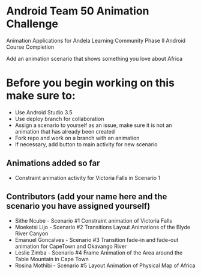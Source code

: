 # Android Team 50 Animation Challenge
Animation Applications for Andela Learning Community Phase II Android Course Completion

Add an animation scenario that shows something you love about Africa

# Before you begin working on this make sure to:
- Use Android Studio 3.5
- Use deploy branch for collaboration
- Assign a scenario to yourself as an issue, make sure it is not an animation that has already been created
- Fork repo and work on a branch with an animation
- If necessary, add button to main activity for new scenario

## Animations added so far
- Constraint animation activity for Victoria Falls in Scenario 1

## Contributors (add your name here and the scenario you have assigned yourself)
- Sithe Ncube - Scenario #1 Constraint animation of Victoria Falls
- Moeketsi Lijo - Scenario #2 Transitions Layout Animations of the Blyde River Canyon
- Emanuel Goncalves - Scenario #3 Transition fade-in and fade-out animation for CapeTown and Okavango River
- Leslie Zimba - Scenario #4 Frame Animation of the Area around the Table Mountain in Cape Town
- Rosina Mothibi - Scenario #5 Layout Animation of Physical Map of Africa

